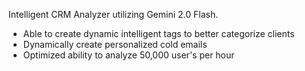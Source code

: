 Intelligent CRM Analyzer utilizing Gemini 2.0 Flash. 
  - Able to create dynamic intelligent tags to better categorize clients
  - Dynamically create personalized cold emails
  - Optimized ability to analyze 50,000 user's per hour
